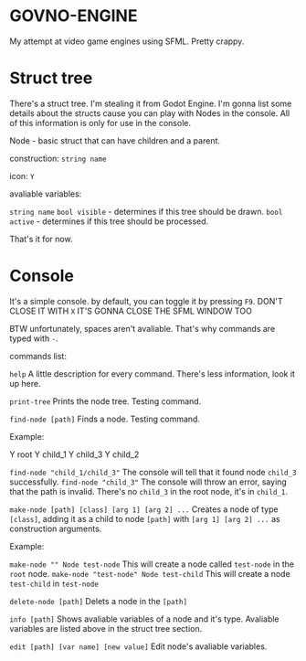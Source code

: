 # GOVNO-ENGINE
My attempt at video game engines using SFML. Pretty crappy.

# Struct tree

There's a struct tree. I'm stealing it from Godot Engine.
I'm gonna list some details about the structs cause you can play with Nodes in the console.
All of this information is only for use in the console.

Node - basic struct that can have children and a parent.

construction: ```string name```

icon: ```Y```

avaliable variables:

```string name```
```bool visible``` - determines if this tree should be drawn.
```bool active``` - determines if this tree should be processed.

That's it for now.

# Console
It's a simple console.
by default, you can toggle it by pressing ```F9```.
DON'T CLOSE IT WITH ```X``` IT'S GONNA CLOSE THE SFML WINDOW TOO

BTW unfortunately, spaces aren't avaliable. That's why commands are typed with ```-```.

commands list:

```help```
A little description for every command. There's less information, look it up here.

```print-tree```
Prints the node tree. Testing command.

```find-node [path]```
Finds a node. Testing command.

Example:

Y root
  Y child_1
    Y child_3
  Y child_2

```find-node "child_1/child_3"```
The console will tell that it found node ```child_3``` successfully.
```find-node "child_3"```
The console will throw an error, saying that the path is invalid. There's no
```child_3``` in the root node, it's in ```child_1```.



```make-node [path] [class] [arg 1] [arg 2] ...```
Creates a node of type ```[class]```, adding it as a child to node ```[path]```
with ```[arg 1] [arg 2] ...``` as construction arguments.

Example:

```make-node "" Node test-node```
This will create a node called ```test-node``` in the ```root``` node.
```make-node "test-node" Node test-child```
This will create a node ```test-child``` in ```test-node```



```delete-node [path]```
Delets a node in the ```[path]```



```info [path]```
Shows avaliable variables of a node and it's type.
Avaliable variables are listed above in the struct tree section.


```edit [path] [var name] [new value]```
Edit node's avaliable variables.